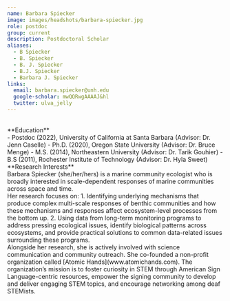 ```yaml
---
name: Barbara Spiecker
image: images/headshots/barbara-spiecker.jpg
role: postdoc
group: current
description: Postdoctoral Scholar
aliases:
  - B Spiecker
  - B. Spiecker
  - B. J. Spiecker
  - B.J. Spiecker
  - Barbara J. Spiecker
links:
  email: barbara.spiecker@unh.edu
  google-scholar: mwQQRwgAAAAJ&hl
  twitter: ulva_jelly
---
```

<br>
**Education**
<br>
- Postdoc (2022), University of California at Santa Barbara (Advisor: Dr. Jenn Caselle)
- Ph.D. (2020), Oregon State University (Advisor: Dr. Bruce Menge)
- M.S. (2014), Northeastern University (Advisor: Dr. Tarik Gouhier)
- B.S (2011), Rochester Institute of Technology (Advisor: Dr. Hyla Sweet)
<br>
**Research Interests**
<br>
Barbara Spiecker (she/her/hers) is a marine community ecologist who is broadly interested in scale-dependent responses of marine communities across space and time. 
<br>
Her research focuses on:
1. Identifying underlying mechanisms that produce complex multi-scale responses of benthic communities and how these mechanisms and 
responses affect ecosystem-level processes from the bottom up.
2. Using data from long-term monitoring programs to address pressing ecological issues, identify biological patterns across ecosystems, and provide practical solutions to common data-related issues surrounding these programs.
<br>
Alongside her research, she is actively involved with science communication and community outreach. She co-founded a non-profit organization called 
[Atomic Hands](www.atomichands.com). The organization’s mission is to foster curiosity in STEM through American Sign Language-centric resources, 
empower the signing community to develop and deliver engaging STEM topics, and encourage networking among deaf STEMists.
